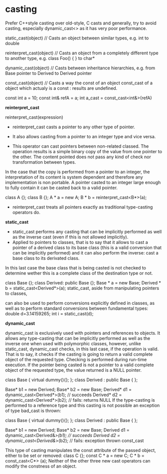 # casting

Prefer C++style casting over old-style, C casts and generally, try to
avoid casting, especially dynamic_cast<> as it has very poor
performance.

static_cast<type>(object) // Casts an object between similar types, e.g.
int to double

reinterpret_cast<type>(object) // Casts an object from a completely
different type to another type, e.g. class Foo() { } to char* 

dynamic_cast<type>(object) // Casts between inheritance hierarchies,
e.g. from Base pointer to Derived to Derived pointer

const_cast<type>(object) // Casts a way the const of an object
const_cast of a object which actualy is a const : results are undefined.

const int a = 10;
const int& refA = a;
int a_cast = const_cast<int&>(refA)

**reinterpret_cast**

reinterpret_cast<Type>(expression)

- reinterpret_cast casts a pointer to any other type of pointer.
- It also allows casting from a pointer to an integer type and vice versa.

- This operator can cast pointers between non-related classed. The operation results is a simple binary copy of the value from one pointer to the other. The content pointed does not pass any kind of check nor transformation between types.

In the case that the copy is performed from a pointer to an integer, the interpretation of its content is system dependent and therefore any implementation is non portable. A pointer casted to an integer large enough to fully contain it can be casted back to a valid pointer.

class A {};
class B {};
A * a = new A;
B * b = reinterpret_cast<B*>(a);

- reinterpret_cast treats all pointers exactly as traditional type-casting operators do.

**static_cast**

- static_cast performs any casting that can be implicitly performed as well as the inverse cast (even if this is not allowed implicitly).
- Applied to pointers to classes, that is to say that it allows to cast a pointer of a derived class to its base class (this is a valid conversion that can be implicitly performed) and it can also perform the inverse: cast a base class to its derivated class.

In this last case the base class that is being casted is not checked to determine wether this is a complete class of the destination type or not.

class Base {};
class Derived: public Base {};
Base * a = new Base;
Derived * b = static_cast<Derived*>(a);
static_cast, aside from manipulating pointers to classes,

can also be used to perform conversions explicitly defined in classes, as well as to perform standard conversions between fundamental types:
double d=3.14159265;
int i = static_cast<int>(d);


**dynamic_cast**

dynamic_cast is exclusively used with pointers and references to objects. It allows any type-casting that can be implicitly performed as well as the inverse one when used with polymorphic classes, however, unlike static_cast, dynamic_cast checks, in this last case, if the operation is valid. That is to say, it checks if the casting is going to return a valid complete object of the requested type.
Checking is performed during run-time execution. If the pointer being casted is not a pointer to a valid complete object of the requested type, the value returned is a NULL pointer.

class Base { virtual dummy(){}; };
class Derived : public Base { };

Base* b1 = new Derived;
Base* b2 = new Base;
Derived* d1 = dynamic_cast<Derived*>(b1);   // succeeds
Derived* d2 = dynamic_cast<Derived*>(b2);   // fails: returns NULL
If the type-casting is performed to a reference type and this casting is not possible an exception of type bad_cast is thrown:

class Base { virtual dummy(){}; };
class Derived : public Base { };

Base* b1 = new Derived;
Base* b2 = new Base;
Derived d1 = dynamic_cast<Derived&*>(b1);   // succeeds
Derived d2 = dynamic_cast<Derived&*>(b2);   // fails: exception thrown
const_cast

This type of casting manipulates the const attribute of the passed object, either to be set or removed:
class C {};
const C * a = new C;
C * b = const_cast<C*> (a);
Neither of the other three new cast operators can modify the constness of an object.

